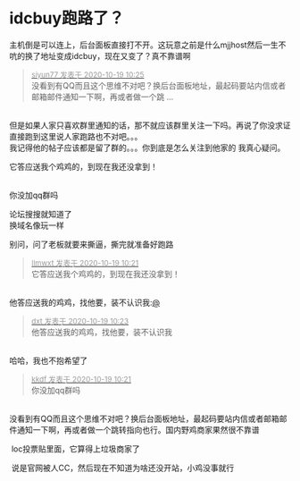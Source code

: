 # idcbuy跑路了？


主机倒是可以连上，后台面板直接打不开。这玩意之前是什么mjjhost然后一生不吭的换了地址变成idcbuy，现在又变了？真不靠谱啊

<div class="quote"><blockquote><font size="2"><a href="https://www.hostloc.com/forum.php?mod=redirect&amp;goto=findpost&amp;pid=9320441&amp;ptid=755885" target="_blank"><font color="#999999">siyun77 发表于 2020-10-19 10:25</font></a></font><br />
没看到有QQ而且这个思维不对吧？换后台面板地址，最起码要站内信或者邮箱邮件通知一下啊，再或者做一个跳 ...</blockquote></div><br />
但是如果人家只喜欢群里通知的话，那不就应该群里关注一下吗。再说了你没求证直接跑到这里说人家跑路也不对吧。。。<br />
我记得他的帖子应该都是留了群的。。。你到底是怎么关注到他家的 我真心疑问。

它答应送我个鸡鸡的，到现在我还没拿到！<br />
<br />
<img src="static/image/smiley/default/lol.gif" smilieid="12" border="0" alt="" /><img src="static/image/smiley/default/lol.gif" smilieid="12" border="0" alt="" /><img src="static/image/smiley/default/lol.gif" smilieid="12" border="0" alt="" />

你没加qq群吗

论坛搜搜就知道了<br />
换域名像玩一样

别问，问了老板就要来撕逼，撕完就准备好跑路<img id="aimg_rxXXr" onclick="zoom(this, this.src, 0, 0, 0)" class="zoom" src="https://cdn.jsdelivr.net/gh/hishis/forum-master/public/images/patch.gif" onmouseover="img_onmouseoverfunc(this)" onload="thumbImg(this)" border="0" alt="" />

<div class="quote"><blockquote><font size="2"><a href="https://www.hostloc.com/forum.php?mod=redirect&amp;goto=findpost&amp;pid=9320415&amp;ptid=755885" target="_blank"><font color="#999999">llmwxt 发表于 2020-10-19 10:21</font></a></font><br />
它答应送我个鸡鸡的，到现在我还没拿到！</blockquote></div><br />
他答应送我的鸡鸡，找他要，装不认识我:<a href="https://www.hostloc.com/home.php?mod=space&amp;uid=175" target="_blank">@</a>

<div class="quote"><blockquote><font size="2"><a href="https://www.hostloc.com/forum.php?mod=redirect&amp;goto=findpost&amp;pid=9320426&amp;ptid=755885" target="_blank"><font color="#999999">dxt 发表于 2020-10-19 10:23</font></a></font><br />
他答应送我的鸡鸡，找他要，装不认识我</blockquote></div><br />
哈哈，我也不抱希望了

<div class="quote"><blockquote><font size="2"><a href="https://www.hostloc.com/forum.php?mod=redirect&amp;goto=findpost&amp;pid=9320412&amp;ptid=755885" target="_blank"><font color="#999999">kkdf 发表于 2020-10-19 10:21</font></a></font><br />
你没加qq群吗</blockquote></div><br />
没看到有QQ而且这个思维不对吧？换后台面板地址，最起码要站内信或者邮箱邮件通知一下啊，再或者做一个跳转指向也行。国内野鸡商家果然很不靠谱

<img src="static/image/smiley/default/lol.gif" smilieid="12" border="0" alt="" /> loc投票贴里面，它算得上垃圾商家了

<img src="static/image/smiley/default/lol.gif" smilieid="12" border="0" alt="" /> 说是官网被人CC，然后现在不知道为啥还没开站，小鸡没事就行

